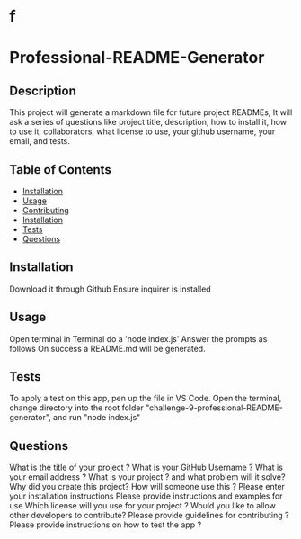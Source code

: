 # f

  # Professional-README-Generator

  ## Description

  This project will generate a markdown file for future project READMEs,
  It will ask a series of questions like project title, description, how to install it, how to use it, collaborators, 
  what license to use, your github username, your email, and tests.
  
  
  ## Table of Contents
  
  - [Installation](#installation)
  - [Usage](#Usage)
  - [Contributing](#Contributing)
  - [Installation](#installation)
  - [Tests](#Tests)
  - [Questions](#Questions)
  
  
  ## Installation

  Download it through Github
  Ensure inquirer is installed
  
  ## Usage
  
  Open terminal
  in Terminal do a  'node index.js'
  Answer the prompts as follows
  On success a README.md will be generated.

  ## Tests

  To apply a test on this app, pen up the file in VS Code. Open the terminal, 
  change directory into the root folder "challenge-9-professional-README-generator", and run "node index.js"


  
  ## Questions
  What is the title of your project ?
  What is your GitHub Username ?
  What is your email address ?
  What is your project ? and what problem will it solve?
  Why did you create this project?
  How will someone use this ?
  Please enter your installation instructions
  Please provide instructions and examples for use
  Which license will you use for your project ?
  Would you like to allow other developers to contribute?
  Please provide guidelines for contributing ?
  Please provide instructions on how to test the app ?

  


